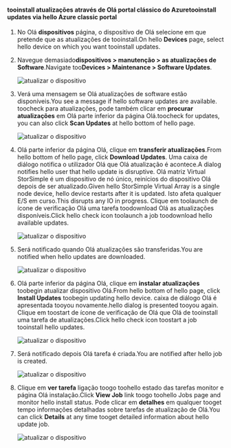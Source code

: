 <!--author=alkohli last changed: 09/02/16 -->

#### <a name="tooinstall-updates-via-hello-azure-classic-portal"></a><span data-ttu-id="d2f6b-101">tooinstall atualizações através de Olá portal clássico do Azure</span><span class="sxs-lookup"><span data-stu-id="d2f6b-101">tooinstall updates via hello Azure classic portal</span></span>
1. <span data-ttu-id="d2f6b-102">No Olá **dispositivos** página, o dispositivo de Olá selecione em que pretende que as atualizações de tooinstall.</span><span class="sxs-lookup"><span data-stu-id="d2f6b-102">On hello **Devices** page, select hello device on which you want tooinstall updates.</span></span>
2. <span data-ttu-id="d2f6b-103">Navegue demasiado**dispositivos > manutenção > as atualizações de Software**.</span><span class="sxs-lookup"><span data-stu-id="d2f6b-103">Navigate too**Devices > Maintenance > Software Updates**.</span></span>
   
    ![atualizar o dispositivo](../includes/media/storsimple-ova-install-update-via-portal/azupdate1m.png)  
3. <span data-ttu-id="d2f6b-105">Verá uma mensagem se Olá atualizações de software estão disponíveis.</span><span class="sxs-lookup"><span data-stu-id="d2f6b-105">You see a message if hello software updates are available.</span></span> <span data-ttu-id="d2f6b-106">toocheck para atualizações, pode também clicar em **procurar atualizações** em Olá parte inferior da página Olá.</span><span class="sxs-lookup"><span data-stu-id="d2f6b-106">toocheck for updates, you can also click **Scan Updates** at hello bottom of hello page.</span></span>
   
    ![atualizar o dispositivo](../includes/media/storsimple-ova-install-update-via-portal/azupdate2m.png)
4. <span data-ttu-id="d2f6b-108">Olá parte inferior da página Olá, clique em **transferir atualizações**.</span><span class="sxs-lookup"><span data-stu-id="d2f6b-108">From hello bottom of hello page, click **Download Updates**.</span></span> <span data-ttu-id="d2f6b-109">Uma caixa de diálogo notifica o utilizador Olá que Olá atualização é acontece.</span><span class="sxs-lookup"><span data-stu-id="d2f6b-109">A dialog notifies hello user that hello update is disruptive.</span></span> <span data-ttu-id="d2f6b-110">Olá matriz Virtual StorSimple é um dispositivo de nó único, reinícios do dispositivo Olá depois de ser atualizado.</span><span class="sxs-lookup"><span data-stu-id="d2f6b-110">Given hello StorSimple Virtual Array is a single node device, hello device restarts after it is updated.</span></span> <span data-ttu-id="d2f6b-111">Isto afeta qualquer E/S em curso.</span><span class="sxs-lookup"><span data-stu-id="d2f6b-111">This disrupts any IO in progress.</span></span> <span data-ttu-id="d2f6b-112">Clique em toolaunch de ícone de verificação Olá uma tarefa toodownload Olá as atualizações disponíveis.</span><span class="sxs-lookup"><span data-stu-id="d2f6b-112">Click hello check icon toolaunch a job toodownload hello available updates.</span></span> 
   
    ![atualizar o dispositivo](../includes/media/storsimple-ova-install-update-via-portal/azupdate3m.png)
5. <span data-ttu-id="d2f6b-114">Será notificado quando Olá atualizações são transferidas.</span><span class="sxs-lookup"><span data-stu-id="d2f6b-114">You are notified when hello updates are downloaded.</span></span> 
   
    ![atualizar o dispositivo](../includes/media/storsimple-ova-install-update-via-portal/azupdate6m.png)
6. <span data-ttu-id="d2f6b-116">Olá parte inferior da página Olá, clique em **instalar atualizações** toobegin atualizar dispositivo Olá.</span><span class="sxs-lookup"><span data-stu-id="d2f6b-116">From hello bottom of hello page, click **Install Updates** toobegin updating hello device.</span></span> <span data-ttu-id="d2f6b-117">caixa de diálogo Olá é apresentada tooyou novamente.</span><span class="sxs-lookup"><span data-stu-id="d2f6b-117">hello dialog is presented tooyou again.</span></span> <span data-ttu-id="d2f6b-118">Clique em toostart de ícone de verificação de Olá que Olá de tooinstall uma tarefa de atualizações.</span><span class="sxs-lookup"><span data-stu-id="d2f6b-118">Click hello check icon toostart a job tooinstall hello updates.</span></span> 
   
    ![atualizar o dispositivo](../includes/media/storsimple-ova-install-update-via-portal/azupdate7m.png) 
7. <span data-ttu-id="d2f6b-120">Será notificado depois Olá tarefa é criada.</span><span class="sxs-lookup"><span data-stu-id="d2f6b-120">You are notified after hello job is created.</span></span> 
   
    ![atualizar o dispositivo](../includes/media/storsimple-ova-install-update-via-portal/azupdate8m.png)
8. <span data-ttu-id="d2f6b-122">Clique em **ver tarefa** ligação toogo toohello estado das tarefas monitor e página Olá instalação.</span><span class="sxs-lookup"><span data-stu-id="d2f6b-122">Click **View Job** link toogo toohello Jobs page and monitor hello install status.</span></span> <span data-ttu-id="d2f6b-123">Pode clicar em **detalhes** em qualquer tooget tempo informações detalhadas sobre tarefas de atualização de Olá.</span><span class="sxs-lookup"><span data-stu-id="d2f6b-123">You can click **Details** at any time tooget detailed information about hello update job.</span></span> 
   
    ![atualizar o dispositivo](../includes/media/storsimple-ova-install-update-via-portal/azupdate9m.png)

